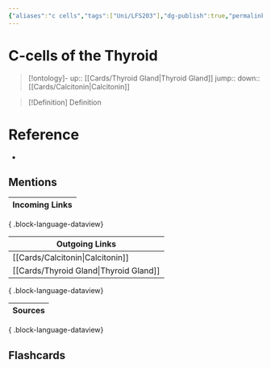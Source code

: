 ```yaml
---
{"aliases":"c cells","tags":["Uni/LFS203"],"dg-publish":true,"permalink":"/cards/c-cells-of-the-thyroid/","dgPassFrontmatter":true}
---
```


# C-cells of the Thyroid

> [!ontology]-
> up:: [[Cards/Thyroid Gland\|Thyroid Gland]]
> jump:: 
> down:: [[Cards/Calcitonin\|Calcitonin]]

> [!Definition] Definition

# Reference

- 

## Mentions

| Incoming Links |
| -------------- |

{ .block-language-dataview}

| Outgoing Links                            |
| ----------------------------------------- |
| [[Cards/Calcitonin\|Calcitonin]]       |
| [[Cards/Thyroid Gland\|Thyroid Gland]] |

{ .block-language-dataview}

| Sources |
| ------- |

{ .block-language-dataview}

## Flashcards